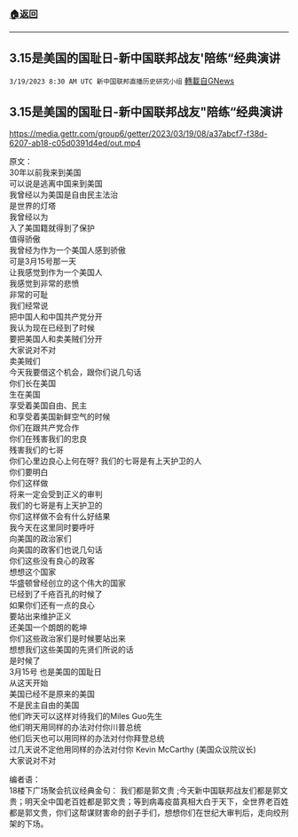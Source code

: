 ###  [:house:返回](README.md)
---


## 3.15是美国的国耻日-新中国联邦战友'陪练“经典演讲
`3/19/2023 8:30 AM UTC 新中国联邦直播历史研究小组` [轉載自GNews](https://gnews.org/articles/1026768)


## 3.15是美国的国耻日-新中国联邦战友"陪练“经典演讲

https://media.gettr.com/group6/getter/2023/03/19/08/a37abcf7-f38d-6207-ab18-c05d0391d4ed/out.mp4

原文：  
30年以前我来到美国  
可以说是逃离中国来到美国  
我曾经以为美国是自由民主法治  
是世界的灯塔  
我曾经以为  
入了美国籍就得到了保护  
值得骄傲  
我曾经为作为一个美国人感到骄傲  
可是3月15号那一天  
让我感觉到作为一个美国人  
我感觉到非常的悲愤  
非常的可耻  
我们经常说  
把中国人和中国共产党分开  
我认为现在已经到了时候  
要把美国人和卖美贼们分开  
大家说对不对  
卖美贼们  
今天我要借这个机会，跟你们说几句话  
你们长在美国  
生在美国  
享受着美国自由、民主  
和享受着美国新鲜空气的时候  
你们在跟共产党合作  
你们在残害我们的忠良  
残害我们的七哥  
你们心里边良心上何在呀?
我们的七哥是有上天护卫的人  
你们要明白  
你们这样做  
将来一定会受到正义的审判  
我们的七哥是有上天护卫的  
你们这样做不会有什么好结果  
我今天在这里同时要呼吁  
向美国的政治家们  
向美国的政客们也说几句话  
你们这些没有良心的政客  
想想这个国家  
华盛顿曾经创立的这个伟大的国家  
已经到了千疮百孔的时候了  
如果你们还有一点的良心  
要站出来维护正义  
还美国一个朗朗的乾坤  
你们这些政治家们是时候要站出来  
想想我们这些美国的先贤们所说的话  
是时候了  
3月15号 也是美国的国耻日  
从这天开始  
美国已经不是原来的美国  
不是民主自由的美国  
他们昨天可以这样对待我们的Miles Guo先生  
他们明天用同样的办法对付你川普总统  
他们后天也可以用同样的办法对付你拜登总统  
过几天说不定他用同样的办法对付你 Kevin McCarthy (美国众议院议长)  
大家说对不对  

编者语：  
18楼下广场聚会抗议经典金句：
我们都是郭文贵 ;今天新中国联邦战友们都是郭文贵；明天全中国老百姓都是郭文贵；等到病毒疫苗真相大白于天下，全世界老百姓都是郭文贵，你们这帮谋财害命的刽子手们，想想你们在世纪大审判后，走向绞刑架的下场。
